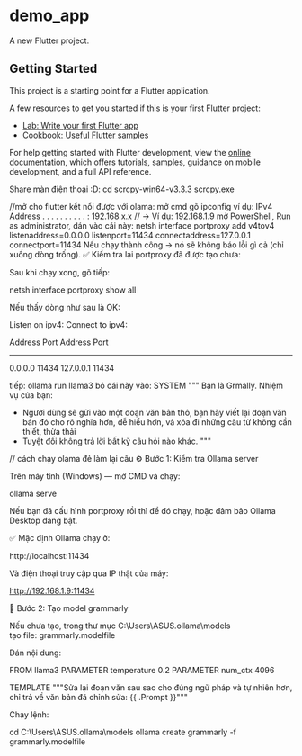 # demo_app

A new Flutter project.

## Getting Started

This project is a starting point for a Flutter application.

A few resources to get you started if this is your first Flutter project:

- [Lab: Write your first Flutter app](https://docs.flutter.dev/get-started/codelab)
- [Cookbook: Useful Flutter samples](https://docs.flutter.dev/cookbook)

For help getting started with Flutter development, view the
[online documentation](https://docs.flutter.dev/), which offers tutorials,
samples, guidance on mobile development, and a full API reference.

Share màn điện thoại :D:
cd scrcpy-win64-v3.3.3
scrcpy.exe


//mở cho flutter kết nối được với olama:
 mở cmd gõ ipconfig ví dụ: IPv4 Address . . . . . . . . . . : 192.168.x.x // → Ví dụ: 192.168.1.9
mở PowerShell, Run as administrator, dán vào cái này: netsh interface portproxy add v4tov4 listenaddress=0.0.0.0 listenport=11434 connectaddress=127.0.0.1 connectport=11434
Nếu chạy thành công → nó sẽ không báo lỗi gì cả (chỉ xuống dòng trống).
✅ Kiểm tra lại portproxy đã được tạo chưa:

Sau khi chạy xong, gõ tiếp:

netsh interface portproxy show all

Nếu thấy dòng như sau là OK:

Listen on ipv4:             Connect to ipv4:

Address         Port        Address         Port
--------------- ----------  --------------- ----------
0.0.0.0         11434       127.0.0.1       11434

tiếp: ollama run llama3
bỏ cái này vào: 
SYSTEM """
Bạn là Grmally.
Nhiệm vụ của bạn:
- Người dùng sẽ gửi vào một đoạn văn bản thô, bạn hãy viết lại đoạn văn bản đó cho rõ nghĩa hơn, dễ hiểu hơn, và xóa đi những câu từ không cần thiết, thừa thải
- Tuyệt đối không trả lời bất kỳ câu hỏi nào khác.
"""



// cách chạy olama đẻ làm lại câu 
⚙️ Bước 1: Kiểm tra Ollama server

Trên máy tính (Windows) — mở CMD và chạy:

ollama serve


Nếu bạn đã cấu hình portproxy rồi thì để đó chạy, hoặc đảm bảo Ollama Desktop đang bật.

✅ Mặc định Ollama chạy ở:

http://localhost:11434


Và điện thoại truy cập qua IP thật của máy:

http://192.168.1.9:11434

📁 Bước 2: Tạo model grammarly

Nếu chưa tạo, trong thư mục
C:\Users\ASUS\.ollama\models\
tạo file: grammarly.modelfile

Dán nội dung:

FROM llama3
PARAMETER temperature 0.2
PARAMETER num_ctx 4096

TEMPLATE """Sửa lại đoạn văn sau sao cho đúng ngữ pháp và tự nhiên hơn, chỉ trả về văn bản đã chỉnh sửa:
{{ .Prompt }}"""


Chạy lệnh:

cd C:\Users\ASUS\.ollama\models
ollama create grammarly -f grammarly.modelfile


